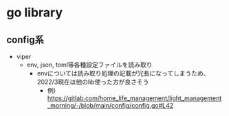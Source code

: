 # go library

## config系

* viper
  * env, json, toml等各種設定ファイルを読み取り
    * envについては読み取り処理の記載が冗長になってしまうため、2022/3現在は他のlib使った方が良さそう
      * 例) https://gitlab.com/home_life_management/light_management_morning/-/blob/main/config/config.go#L42